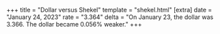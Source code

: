 +++
title = "Dollar versus Shekel"
template = "shekel.html"
[extra]
date = "January 24, 2023"
rate = "3.364"
delta = "On January 23, the dollar was 3.366. The dollar became 0.056% weaker."
+++
